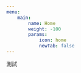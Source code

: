 ```yaml
---
menu:
    main:
        name: Home
        weight: -100
        params:
            icon: home
            newTab: false
---
```


測試